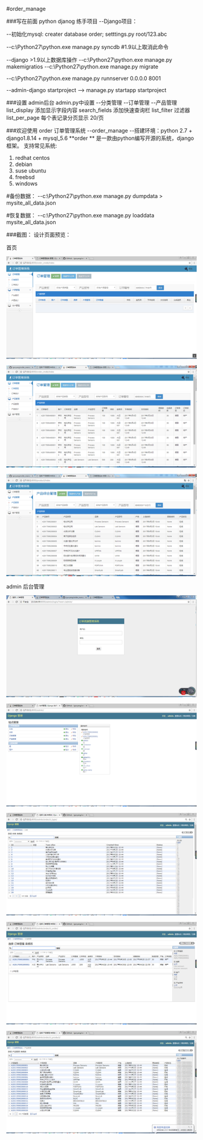 #order_manage

###写在前面  python djanog 练手项目
--Django项目：

--初始化mysql:   creater database order;   setttings.py  root/123.abc

--c:\Python27\python.exe manage.py syncdb  #1.9以上取消此命令

--django >1.9以上数据库操作
--c:\Python27\python.exe manage.py makemigratios
--c:\Python27\python.exe manage.py migrate

--c:\Python27\python.exe manage.py runnserver 0.0.0.0 8001

--admin-django startproject    -->  manage.py startapp  startproject



###设置 admin后台 admin.py中设置
--分类管理
--订单管理
--产品管理
list_display 添加显示字段内容
search_fields 添加快速查询栏
list_filter 过滤器
list_per_page 每个表记录分页显示 20/页


###欢迎使用 order  订单管理系统
--order_manage
--搭建环境：python 2.7 + django1.8.14 + mysql_5.6
**order ** 是一款由python编写开源的系统，django框架。
支持常见系统:
 1. redhat centos
 2. debian
 3. suse ubuntu
 4. freebsd
 5. windows

#备份数据：
--c:\Python27\python.exe manage.py dumpdata > mysite_all_data.json

#恢复数据：
--c:\Python27\python.exe manage.py loaddata  mysite_all_data.json


###截图： 设计页面预览：

首页

![webterminal](https://github.com/igoryang/order_manage/blob/master/page_design/front_001.png)

![webterminal](https://github.com/igoryang/order_manage/blob/master/page_design/order002.png)

![webterminal](https://github.com/igoryang/order_manage/blob/master/page_design/product002.png)


admin 后台管理

![webterminal](https://github.com/igoryang/order_manage/blob/master/page_design/admin002.png)

![webterminal](https://github.com/igoryang/order_manage/blob/master/page_design/admin_001.png)

![webterminal](https://github.com/igoryang/order_manage/blob/master/page_design/admin_type.png)

![webterminal](https://github.com/igoryang/order_manage/blob/master/page_design/admin_order.png)

![webterminal](https://github.com/igoryang/order_manage/blob/master/page_design/admin_product.png)







